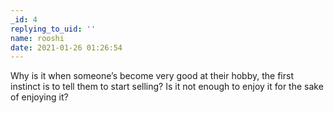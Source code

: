 ```yaml
---
_id: 4
replying_to_uid: ''
name: rooshi
date: 2021-01-26 01:26:54
---
```

Why is it when someone’s become very good at their hobby, the first instinct is to tell them to start selling? Is it not enough to enjoy it for the sake of enjoying it? 
